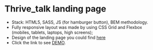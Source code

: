# Thrive_talk landing page

* Stack: HTML5, SASS, JS (for hamburger button), BEM methodology.
* Fully responsive layout was made by using CSS Grid and Flexbox (mobiles, tablets, laptops, high screens);
* Design of the landing page you could find [here](https://www.figma.com/file/aHd2rHMrnzDXhowLuIQjIyVQ/ThriveTalk-Landing-Page?node-id=0%3A1)
* Click the link to see  [DEMO](https://sasha39612.github.io/Thrive_talk/).
